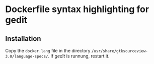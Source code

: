 Dockerfile syntax highlighting for gedit
========================================

Installation
------------

Copy the `docker.lang` file in the directory `/usr/share/gtksourceview-3.0/language-specs/`.
If *gedit* is runnung, restart it.
